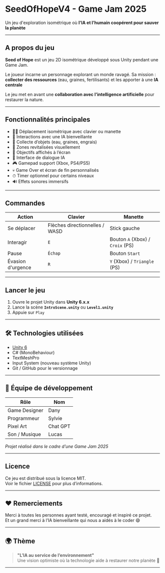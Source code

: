 # SeedOfHopeV4 - Game Jam 2025

Un jeu d'exploration isométrique où **l'IA et l'humain coopérent pour sauver la planète**

---

## A propos du jeu

**Seed of Hope** est un jeu 2D isométrique développé sous Unity pendant une Game Jam.

Le joueur incarne un personnage explorant un monde ravagé. Sa mission : **collecter des ressources** (eau, graines, fertilisants) et les apporter à une **IA centrale**

Le jeu met en avant une **collaboration avec l'intelligence artificielle** pour restaurer la nature.

---

## Fonctionnalités principales

- 🧍‍♂️ Déplacement isométrique avec clavier ou manette
- 🧠 Interactions avec une IA bienveillante
- 🌾 Collecte d’objets (eau, graines, engrais)
- 🌱 Zones revitalisées visuellement
- 🧭 Objectifs affichés à l’écran
- 💬 Interface de dialogue IA
- 🎮 Gamepad support (Xbox, PS4/PS5)
- 💀 Game Over et écran de fin personnalisés
- ⏱ Timer optionnel pour certains niveaux
- 🔊 Effets sonores immersifs

---
## Commandes

| Action | Clavier | Manette |
|--------|---------|---------|
| Se déplacer | Flèches directionnelles / WASD | Stick gauche |
| Interagir | `E` | Bouton `A` (Xbox) / `Croix` (PS) |
| Pause | `Échap` | Bouton `Start` |
| Évasion d'urgence | `R` | `Y` (Xbox) / `Triangle` (PS) |

---

## Lancer le jeu

1. Ouvre le projet Unity dans **Unity 6.x.x**
2. Lance la scène **`IntroScene.unity`** ou **`Level1.unity`**
3. Appuie sur `Play`

---

## 🛠️ Technologies utilisées

- [Unity 6](https://unity.com/)
- C# (MonoBehaviour)
- TextMeshPro
- Input System (nouveau système Unity)
- Git / GitHub pour le versionnage

---

## 🎨 Équipe de développement

| Rôle | Nom |
|------|-----|
| Game Designer | Dany |
| Programmeur | Sylvie |
| Pixel Art | Chat GPT |
| Son / Musique | Lucas |

_Projet réalisé dans le cadre d’une Game Jam 2025_

---

## Licence

Ce jeu est distribué sous la licence MIT.  
Voir le fichier [LICENSE](LICENSE) pour plus d’informations.

---

## ❤️ Remerciements

Merci à toutes les personnes ayant testé, encouragé et inspiré ce projet.  
Et un grand merci à l’IA bienveillante qui nous a aidés à le coder 😄

---


## 🌍 Thème

> **"L’IA au service de l’environnement"**  
> Une vision optimiste où la technologie aide à restaurer notre planète 🌱

---